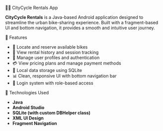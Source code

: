 🚴‍♂️ CityCycle Rentals App

**CityCycle Rentals** is a Java-based Android application designed to streamline the urban bike-sharing experience. Built with a fragment-based UI and bottom navigation, it provides a smooth and intuitive user journey.

📱 Features

- 📍 Locate and reserve available bikes
- 🧾 View rental history and session tracking
- 👤 Manage user profiles and authentication
- 💳 View pricing plans and manage payment methods
- 📂 Local data storage using SQLite
- 📊 Clean, responsive UI with bottom navigation bar
- 🔐 Login system with role-based access

🧰 Technologies Used

- **Java**
- **Android Studio**
- **SQLite (with custom DBHelper class)**
- **XML UI Design**
- **Fragment Navigation**
